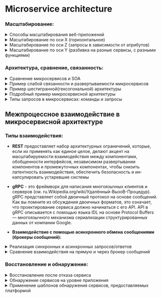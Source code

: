 # Microservice architecture  


### Масштабирование:

<details>
    <summary>Способы масштабирования веб-приложений</summary> 
    <image
    src="/images/1.png">
</details>  
  

<details>
    <summary>Масштабирование по оси Х (горизонтальное)</summary> 
    <image
    src="/images/2.png">
</details>  
  
<details>
    <summary>Масштабирование по оси Z (запросы в зависимости от атрибутов)</summary> 
    <image
    src="/images/3.png">
</details>  

<details>
    <summary>Масштабирование по оси Y (разбивка на разные сервисы, с разными функциями)</summary> 
    <image
    src="/images/4.png">
</details> 

### Архитектура, сравнение, связанность:
<details>
    <summary>Сравнение микросервисов и SOA</summary> 
    <image
    src="/images/5.png">
</details>

<details>
    <summary>Пример слабой связанности и развертываемости микросервисов</summary> 
    <image
    src="/images/6.png">
</details>

<details>
    <summary>Пример шестигранной(гексогональной) архитектуры</summary> 
    <image
    src="/images/7.png">
</details>  

<details>
    <summary>Подробный пример микросервисной архитектуры</summary> 
    <image
    src="/images/8.png">
</details>  

<details>
    <summary>Типы запросов в микросервисах: команды и запросы</summary> 
    <image
    src="/images/9.png">
</details>  

## Межпроцессное взаимодействие в микросервисной архитектуре  
### Типы взаимодействия:
* **REST** предоставляет набор архитектурных ограничений, которые, если их применять как единое целое, делают
акцент на масштабируемости взаимодействия между компонентами, обобщенности интерфейсов, независимом развертывании компонентов и промежуточных компонен­тах, чтобы снизить латентность взаимодействия, обеспечить безопасность и ин­капсулировать устаревшие системы  

* **gRPC** - это фреймворк для написания многоязыч­ных клиентов и серверов (см. ru.Wikipedia.org/wiki/Удалённый-ВызоВ-Процедур). gRPC представляет собой двоичный протокол на основе сообщений. Как вы помните из обсуждения двоичных форматов, это означает, что проектирование сервиса должно начинаться с его API. API в gRPC описывается с помощью языка IDL на основе Protocol Buffers — многоязычного механизма сериализации структурированных данных от компании Google.  
*  **Взаимодействие с помощью асинхронного обмена сообщениями (брокеры сообщений):**  
<details>
    <summary>Реализация синхронных и асинхронных запросов/ответов</summary> 
    <image
    src="/images/13.png">
</details>  

<details>
    <summary>Сравнение взаимодействия на прямую и через брокер сообщений</summary> 
    <image
    src="/images/14.png">
</details>  


### Восстановление и обнаружение:
<details>
    <summary>Восстановление после отказа сервиса</summary> 
    <image
    src="/images/10.png">
</details>  

<details>
    <summary>Обнаружение сервисов на уровне приложения</summary> 
    Смысл: Сетевое местоположение назначается экземплярам сервисов динамически. Более
того, набор этих экземпляров постоянно меняется из-за автоматического масшта­
бирования, отказов и обновлений. Из-за этого ваш клиент должен использовать
обнаружение сервисов.
    <image
    src="/images/11.png">
</details>  

<details>
    <summary>Применение шаблонов обнаружения сервисов,
предоставляемых платформой</summary> 
    <image
    src="/images/12.png">
</details>  



